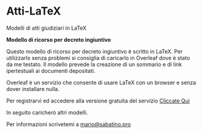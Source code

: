 # Atti-LaTeX
Modelli di atti giudiziari in LaTeX

**Modello di ricorso per decreto ingiuntivo**

Questo modello di ricorso per decreto ingiuntivo è scritto in LaTeX. Per utilizzarlo senza problemi si consiglia di caricarlo
in Overleaf dove è stato da me testato. Il modello prevede la creazione di un sommario e di link ipertestuali ai documenti depositati.

Overleaf è un servizio che consente di usare LaTeX con un browser e senza dover installare nulla.

Per registrarvi ed accedere alla versione gratuita del servizio [Cliccate Qui](https://www.overleaf.com?r=42aa10db&rm=d&rs=b "Overleaf")

In seguito caricherò altri modelli. 

Per informazioni scrivetemi a mario@sabatino.pro
